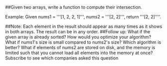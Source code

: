 [TOC levels=4]: # "### Contents"
##Given two arrays, write a function to compute their intersection.

Example:
Given nums1 = '''[1, 2, 2, 1]''', nums2 = '''[2, 2]''', return '''[2, 2]''''.

##Note:
Each element in the result should appear as many times as it shows in both arrays.
The result can be in any order.
##Follow up:
What if the given array is already sorted? How would you optimize your algorithm?
What if nums1's size is small compared to nums2's size? Which algorithm is better?
What if elements of nums2 are stored on disk, and the memory is limited such that you cannot load all elements into the memory at once?
Subscribe to see which companies asked this question